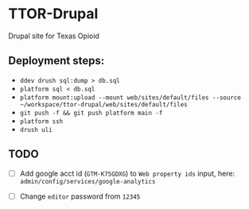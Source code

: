 # TTOR-Drupal
Drupal site for Texas Opioid

## Deployment steps:

 - `ddev drush sql:dump > db.sql`
 - `platform sql < db.sql`
 - `platform mount:upload --mount web/sites/default/files --source ~/workspace/ttor-drupal/web/sites/default/files`
 - `git push -f && git push platform main -f`
 - `platform ssh`
 - `drush uli`

 ## TODO
  - [ ] Add google acct id (`GTM-K75GDXG`) to `Web property ids` input, here: `admin/config/services/google-analytics`
  - [ ] Change `editor` password from `12345`

